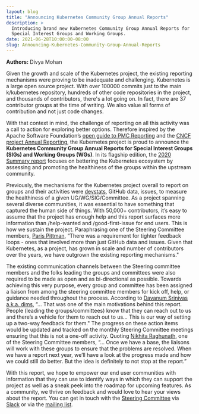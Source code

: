 ```yaml
---
layout: blog
title: "Announcing Kubernetes Community Group Annual Reports"
description: >
  Introducing brand new Kubernetes Community Group Annual Reports for
  Special Interest Groups and Working Groups.
date: 2021-06-28T10:00:00-08:00
slug: Announcing-Kubernetes-Community-Group-Annual-Reports
---
```


**Authors:** Divya Mohan

Given the growth and scale of the Kubernetes project, the existing reporting mechanisms were proving to be inadequate and challenging.
Kubernetes is a large open source project. With over 100000 commits just to the main k/kubernetes repository, hundreds of other code
repositories in the project, and thousands of contributors, there's a lot going on. In fact, there are 37 contributor groups at the time of
writing. We also value all forms of contribution and not just code changes.

With that context in mind, the challenge of reporting on all this activity was a call to action for exploring better options. Therefore
inspired by the Apache Software Foundation’s [open guide to PMC Reporting](https://www.apache.org/foundation/board/reporting) and the
[CNCF project Annual Reporting](https://www.cncf.io/cncf-annual-report-2020/), the Kubernetes project is proud to announce the 
**Kubernetes Community Group Annual Reports for Special Interest Groups (SIGs) and Working Groups (WGs)**. In its flagship edition, 
the [2020 Summary report](https://github.com/kubernetes/steering/blob/master/reports/summary-2020.md) focuses on bettering the 
Kubernetes ecosystem by assessing and promoting the healthiness of the groups within the upstream community. 

Previously, the mechanisms for the Kubernetes project overall to report on groups and their activities were 
[devstats](https://k8s.devstats.cncf.io/), GitHub data, issues, to measure the healthiness of a given UG/WG/SIG/Committee. As a 
project spanning several diverse communities, it was essential to have something that captured the human side of things. With 50,000+
contributors, it’s easy to assume that the project has enough help and this report surfaces more information than /help-wanted and 
/good-first-issue for end users. This is how we sustain the project. Paraphrasing one of the Steering Committee members, 
[Paris Pittman](https://github.com/parispittman), “There was a requirement for tighter feedback loops - ones that involved more than just
GitHub data and issues. Given that Kubernetes, as a project, has grown in scale and number of contributors over the years, we have 
outgrown the existing reporting mechanisms."

The existing communication channels between the Steering committee members and the folks leading the groups and committees were also required
to be made as open and as bi-directional as possible. Towards achieving this very purpose, every group and committee has been assigned a
liaison from among the steering committee members for kick off, help, or guidance needed throughout the process. According to 
[Davanum Srinivas a.k.a. dims](https://github.com/dims), “... That was one of the main motivations behind this report. People (leading the
groups/committees) know that they can reach out to us and there’s a vehicle for them to reach out to us… This is our way of setting up a
two-way feedback for them." The progress on these action items would be updated and tracked on the monthly Steering Committee meetings
ensuring that this is not a one-off activity. Quoting [Nikhita Raghunath](https://github.com/nikhita), one of the Steering Committee members,
“... Once we have a base, the liaisons will work with these groups to ensure that the problems are resolved. When we have a report next year, 
we’ll have a look at the progress made and how we could still do better. But the idea is definitely to not stop at the report.”

With this report, we hope to empower our end user communities with information that they can use to identify ways in which they can support
the project as well as a sneak peek into the roadmap for upcoming features. As a community, we thrive on feedback and would love to hear your
views about the report. You can get in touch with the [Steering Committee](https://github.com/kubernetes/steering#contact) via 
[Slack](https://kubernetes.slack.com/messages/steering-committee) or via the [mailing list](steering@kubernetes.io).
